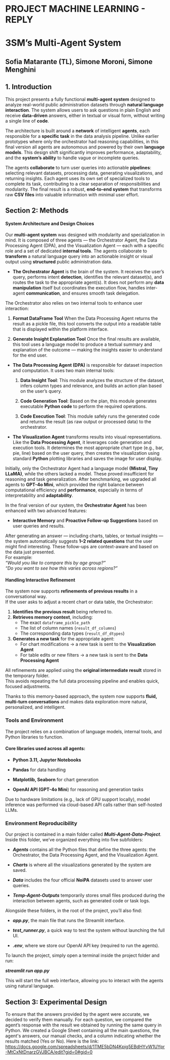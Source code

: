 # PROJECT MACHINE LEARNING - REPLY

# 3SM’s Multi-Agent System 

## Sofia Matarante (TL), Simone Moroni, Simone Menghini 

## 1. Introduction 

This project presents a fully functional **multi-agent system** designed to analyze real-world public administration datasets through **natural language interaction**. The system allows users to ask questions in plain English and receive **data-driven** answers, either in textual or visual form, without writing a single line of **code**. 

The architecture is built around a **network** of intelligent **agents**, each responsible for a **specific task** in the data analysis pipeline. Unlike earlier prototypes where only the orchestrator had reasoning capabilities, in this final version all agents are autonomous and powered by their own **language models**. This design shift significantly improves performance, adaptability, and the **system’s ability** to handle vague or incomplete queries. 

The agents **collaborate** to turn user queries into actionable **pipelines**: selecting relevant datasets, processing data, generating visualizations, and returning insights. Each agent uses its own set of specialized tools to complete its task, contributing to a clear separation of responsibilities and modularity. The final result is a robust, **end-to-end system** that transforms raw **CSV files** into valuable information with minimal user effort. 


## Section 2: Methods 

#### System Architecture and Design Choices 

Our **multi-agent system** was designed with modularity and specialization in mind. It is composed of three agents — the Orchestrator Agent, the Data Processing Agent (DPA), and the Visualization Agent — each with a specific role and a set of dedicated **internal tools**. The agents collaborate to **transform** a natural language query into an actionable insight or visual output using **structured** public administration data. 

- **The Orchestrator Agent** is the brain of the system. It receives the user’s query, performs intent **detection**, identifies the relevant dataset(s), and routes the task to the appropriate agent(s). It does not perform any **data manipulation** itself but coordinates the execution flow, handles inter-agent **communication**, and ensures smooth task delegation.

The Orchestrator also relies on two internal tools to enhance user interaction:
  1. **Format DataFrame Tool**
     When the Data Processing Agent returns the result as a pickle file, this tool converts the output into a readable table that is displayed within the platform interface.

  2. **Generate Insight Explanation Tool**
     Once the final results are available, this tool uses a language model to produce a textual summary and explanation of the outcome — making the insights easier to understand for the 
     end user.

- **The Data Processing Agent (DPA)** is responsible for dataset inspection and computation. It uses two main internal tools: 

  1. **Data Insight Tool**: This module analyzes the structure of the dataset, infers column types and relevance, and builds an action plan based on the user’s query.

  2. **Code Generation Tool**: Based on the plan, this module generates executable **Python code** to perform the required operations.

  3. **Code Execution Tool**: This module safely runs the generated code and returns the result (as raw output or processed data) to the orchestrator.

- **The Visualization Agent** transforms results into visual representations. Like the **Data Processing Agent**, it leverages code generation and execution tools. It determines the most appropriate chart type (e.g., bar, pie, line) based on the user query, then creates the visualization using standard **Python** plotting libraries and saves the image for user display. 

Initially, only the Orchestrator Agent had a language model **(Mistral, Tiny LLaMA)**, while the others lacked a model. These proved insufficient for reasoning and task generalization. After benchmarking, we upgraded all agents to **GPT-4o Mini**, which provided the right balance between computational efficiency and **performance**, especially in terms of interpretability and **adaptability**. 


In the final version of our system, the **Orchestrator Agent** has been enhanced with two advanced features:  
- **Interactive Memory** and **Proactive Follow-up Suggestions** based on user queries and results.

After generating an answer — including charts, tables, or textual insights — the system automatically suggests **1–2 related questions** that the user might find interesting. These follow-ups are context-aware and based on the data just presented.  
For example:  
*“Would you like to compare this by age group?”*  
*“Do you want to see how this varies across regions?”*


#### Handling Interactive Refinement

The system now supports **refinements of previous results** in a conversational way.  
If the user asks to adjust a recent chart or data table, the Orchestrator:

1. **Identifies the previous result** being referred to.
2. **Retrieves memory context**, including:
   - The exact `dataframe_pickle_path`
   - The list of column names (`result_df_columns`)
   - The corresponding data types (`result_df_dtypes`)
3. **Generates a new task** for the appropriate agent:
   - For chart modifications → a new task is sent to the **Visualization Agent**
   - For table edits or new filters → a new task is sent to the **Data Processing Agent**

All refinements are applied using the **original intermediate result** stored in the temporary folder.  
This avoids repeating the full data processing pipeline and enables quick, focused adjustments.


Thanks to this memory-based approach, the system now supports **fluid, multi-turn conversations** and makes data exploration more natural, personalized, and intelligent.

### Tools and Environment 

The project relies on a combination of language models, internal tools, and Python libraries to function. 


#### Core libraries used across all agents: 

- **Python 3.11, Jupyter Notebooks** 

- **Pandas** for data handling 

- **Matplotlib, Seaborn** for chart generation 

- **OpenAI API (GPT-4o Mini**) for reasoning and generation tasks 

Due to hardware limitations (e.g., lack of GPU support locally), model inference was performed via cloud-based API calls rather than self-hosted LLMs. 

### Environment Reproducibility 

Our project is contained in a main folder called ***Multi-Agent-Data-Project***. Inside this folder, we’ve organized everything into five subfolders: 

- ***Agents*** contains all the Python files that define the three agents: the Orchestrator, the Data Processing Agent, and the Visualization Agent. 

- ***Charts*** is where all the visualizations generated by the system are saved. 

- ***Data*** includes the four official **NoiPA** datasets used to answer user queries. 

- ***Temp-Agent-Outputs*** temporarily stores small files produced during the interaction between agents, such as generated code or task logs. 

Alongside these folders, in the root of the project, you’ll also find: 

- ***app.py***, the main file that runs the Streamlit interface. 

- ***test_runner.py***, a quick way to test the system without launching the full UI. 

- ***.env***, where we store our OpenAI API key (required to run the agents). 

To launch the project, simply open a terminal inside the project folder and run: 


***streamlit run app.py*** 

This will start the full web interface, allowing you to interact with the agents using natural language. 

## Section 3: Experimental Design
To ensure that the answers provided by the agent were accurate, we decided to verify them manually. For each question, we compared the agent’s response with the result we obtained by running the same query in Python.
We created a Google Sheet containing all the main questions, the agent's answers, our manual checks, and a column indicating whether the results matched (Yes or No).
Here is the link: https://docs.google.com/spreadsheets/d/1TME5bDN4Kpig5EBdHYvW1UYpr-MtCxNtDnarzGVJBCA/edit?gid=0#gid=0 
